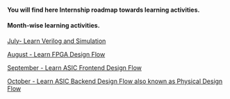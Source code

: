 #### You will find here Internship roadmap towards learning activities.

#### Month-wise learning activities.

[July- Learn Verilog and Simulation](https://github.com/dicdesign/ieeeMentorshipHyd/tree/main/internshipRoadmap/1%20cover%20in%20july)

[August - Learn FPGA Design Flow](https://github.com/dicdesign/ieeeMentorshipHyd/tree/main/internshipRoadmap/2%20cover%20in%20august)

[September - Learn ASIC Frontend Design Flow](https://github.com/dicdesign/ieeeMentorshipHyd/tree/main/internshipRoadmap/3%20cover%20in%20september)

[October - Learn ASIC Backend Design Flow also known as Physical Design Flow](https://github.com/dicdesign/ieeeMentorshipHyd/tree/main/internshipRoadmap/4%20cover%20in%20october)
